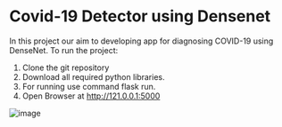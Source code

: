 # Covid-19 Detector using Densenet
In this project our aim to developing app for diagnosing COVID-19 using DenseNet.
 To run the project:
   1. Clone the git repository
   2. Download all required python libraries.
   3. For running use command flask run.
   4. Open Browser at  http://121.0.0.1:5000


![image](https://user-images.githubusercontent.com/94836612/206300950-ff59daf7-03bc-488a-aa02-f67b3e701eb8.png)
